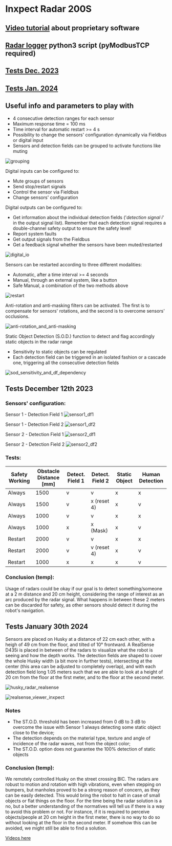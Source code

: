# Inxpect Radar 200S

## [Video tutorial](https://www.youtube.com/watch?v=gXUdojU0PK8&list=PL2DBTrkO_vw2XxB7L_wobYaPWWIt-ITiW) about proprietary software
## [Radar logger](https://github.com/AltoRobotics/knowledge-base/blob/main/scripts/radar_logger.py) python3 script (pyModbusTCP required)
## [Tests Dec. 2023](#Tests-December-12th-2023)
## [Tests Jan. 2024](#Tests-January-30th-2024)

## Useful info and parameters to play with
 - 4 consecutive detection ranges for each sensor
 - Maximum response time = 100 ms
 - Time interval for automatic restart >= 4 s
 - Possibility to change the sensors' configuration dynamically via Fieldbus or digital input
 - Sensors and detection fields can be grouped to activate functions like muting

![grouping](https://github.com/AltoRobotics/knowledge-base/assets/32684998/9b67227a-2081-42ed-b8b9-4dae349327a0)

Digital inputs can be configured to:
 - Mute groups of sensors
 - Send stop/restart signals
 - Control the sensor via Fieldbus
 - Change sensors' configuration

Digital outputs can be configured to:
 - Get information about the individual detection fields ('_detection signal i_' in the output signal list). Remember that each detection signal requires a double-channel safety output to ensure the safety level!
 - Report system faults
 - Get output signals from the Fieldbus
 - Get a feedback signal whether the sensors have been muted/restarted

![digital_io](https://github.com/AltoRobotics/knowledge-base/assets/32684998/0da013c8-8b7d-4908-930b-f370cbbf8cc8)

Sensors can be restarted according to three different modalities:
 - Automatic, after a time interval >= 4 seconds
 - Manual, through an external system, like a button
 - Safe Manual, a combination of the two methods above

![restart](https://github.com/AltoRobotics/knowledge-base/assets/32684998/17829408-c321-4661-b883-a3a5cab8f074)

Anti-rotation and anti-masking filters can be activated. The first is to compensate for sensors' rotations, and the second is to overcome sensors' occlusions.

![anti-rotation_and_anti-masking](https://github.com/AltoRobotics/knowledge-base/assets/32684998/8d8fb57f-ac4e-4d72-a928-91c0d88a971d)

Static Object Detection (S.O.D.) function to detect and flag accordingly static objects in the radar range
 - Sensitivity to static objects can be regulated
 - Each detection field can be triggered in an isolated fashion or a cascade one, triggering all the consecutive detection fields

![sod_sensitivity_and_df_dependency](https://github.com/AltoRobotics/knowledge-base/assets/32684998/31eee76c-0f6f-4549-adff-2da5cfdbcde7)

## Tests December 12th 2023

### Sensors' configuration:

Sensor 1 - Detection Field 1
![sensor1_df1](https://github.com/AltoRobotics/knowledge-base/assets/32684998/d0c81f89-0ff9-467d-9ded-1a2eed6a5783)

Sensor 1 - Detection Field 2
![sensor1_df2](https://github.com/AltoRobotics/knowledge-base/assets/32684998/305470c8-52ec-4220-b155-9148828a7095)

Sensor 2 - Detection Field 1
![sensor2_df1](https://github.com/AltoRobotics/knowledge-base/assets/32684998/243f9942-0ceb-47e2-894e-730256ced67f)

Sensor 2 - Detection Field 2
![sensor2_df2](https://github.com/AltoRobotics/knowledge-base/assets/32684998/e3163433-7012-4a48-9449-723b4896fcb2)

### Tests:

| Safety Working | Obstacle Distance [mm] | Detect. Field 1 | Detect. Field 2 | Static Object | Human Detection |
|----------------|------------------------|-----------------|-----------------|---------------|-----------------|
|     Always     |          1500          |        v        |        v        |       x       |        x        |
|     Always     |          1500          |        v        |   x (reset 4)   |       x       |        v        |
|     Always     |          1000          |        v        |        v        |       x       |        x        |
|     Always     |          1000          |        x        |     x (Mask)    |       x       |        v        |
|     Restart    |          2000          |        v        |        v        |       x       |        x        |
|     Restart    |          2000          |        v        |   v (reset 4)   |       x       |        v        |
|     Restart    |          1000          |        x        |        x        |       x       |        v        |

### Conclusion (temp):
Usage of radars could be okay if our goal is to detect something/someone at a 2 m distance and 20 cm height, considering the range of interest as an arc produced by the radar signal. What happens in between these 2 meters can be discarded for safety, as other sensors should detect it during the robot's navigation.

## Tests January 30th 2024

Sensors are placed on Husky at a distance of 22 cm each other, with a heigh of 49 cm from the floor, and tilted of 10° frontward. A RealSense D435i is placed in between of the radars to visualize what the robot is seeing and how the depth works. The detection fields are shaped to cover the whole Husky width (a bit more in further tests), intersecting at the center (this area can be adjusted to completely overlap), and with each detection field long 1.05 meters such that we are able to look at a height of 20 cm from the floor at the first meter, and to the floor at the second meter.

![husky_radar_realsense](https://github.com/AltoRobotics/knowledge-base/assets/32684998/0244a9a5-2e60-4e98-a3ef-0646968967d0)

![realsense_viewer_inxpect](https://github.com/AltoRobotics/knowledge-base/assets/32684998/5328b8d2-2f70-41d1-a6ae-ad7b2b44a827)

### Notes
 - The ST.O.D. threshold has been increased from 0 dB to 3 dB to overcome the issue with Sensor 1 always detecting some static object close to the device;
 - The detection depends on the material type, texture and angle of incidence of the radar waves, not from the object color;
 - The ST.O.D. option does not guarantee the 100% detection of static objects
 
### Conclusion (temp):

We remotely controlled Husky on the street crossing BIC. The radars are robust to motion and rotation with high vibrations, even when stepping on bumpers, but manholes proved to be a strong reason of concern, as they can be easily detected. This would bring the robot to halt in case of small objects or flat things on the floor. For the time being the radar solution is a no, but a better understanding of the normatives will tell us if there is a way to avoid this problem or not. For instance, if it is required to perceive objects/people at 20 cm height in the first meter, there is no way to do so without looking at the floor in the second meter. If somehow this can be avoided, we might still be able to find a solution.

[Videos here](https://teams.microsoft.com/_?tenantId=fdc2c880-f495-4594-8118-e5d270bf792e#/conversations/unknown?threadId=19:WaAvRSyvcNEaLaUhFhgAvuNIzfQ-_xwBDWQ24W4EE9M1@thread.tacv2&messageId=1706622748102&replyChainId=1706622748102&ctx=channel)
